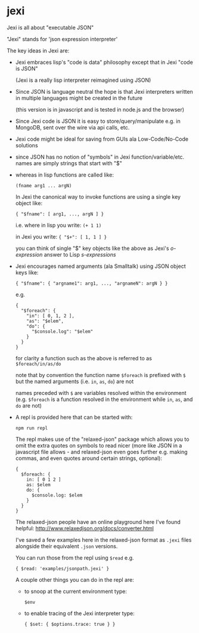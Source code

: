 # jexi
Jexi is all about "executable JSON"

"Jexi" stands for 'json expression interpreter'

The key ideas in Jexi are:

* Jexi embraces lisp's "code is data" philosophy except that in Jexi "code is JSON"

  (Jexi is a really lisp interpreter reimagined using JSON)

* Since JSON is language neutral the hope is that Jexi interpreters written in multiple languages might be created in the future

  (this version is in javascript and is tested in node.js and the browser)

* Since Jexi code is JSON it is easy to store/query/manipulate e.g. in MongoDB, sent over the wire via api calls, etc.

* Jexi code might be ideal for saving from GUIs ala Low-Code/No-Code solutions

* since JSON has no notion of "symbols" in Jexi function/variable/etc. names are simply strings that start with "$"

* whereas in lisp functions are called like:

   `(fname arg1 ... argN)`

  In Jexi the canonical way to invoke functions are using a single key object like:
  
    `{ "$fname": [ arg1, ..., argN ] }`

  i.e. where in lisp you write: `(+ 1 1)`

  in Jexi you write: `{ "$+": [ 1, 1 ] }`

  you can think of single "$" key objects like the above as Jexi's *o-expression* answer to Lisp *s-expressions*  

* Jexi encourages named arguments (ala Smalltalk) using JSON object keys like:

  `{ "$fname": { "argname1": arg1, ..., "argnameN": argN } }`

  e.g. 
  
  ```
  {
    "$foreach": {
      "in": [ 0, 1, 2 ],
      "as": "$elem",
      "do": {
        "$console.log": "$elem"
      }
    }
  }
  ```

  for clarity a function such as the above is referred to as `$foreach/in/as/do`

  note that by convention the function name `$foreach` is prefixed with `$` but the named arguments (i.e. `in`, `as`, `do`) are not

  names preceded with `$` are variables resolved within the environment (e.g. `$foreach` is a function resolved in the environment while `in`, `as`, and `do` are not)

* A repl is provided here that can be started with:

  `npm run repl`

  The repl makes use of the "relaxed-json" package which allows you to omit the extra quotes on symbols to read nicer (more like JSON in a javascript file allows - and relaxed-json even goes further e.g. making commas, and even quotes around certain strings, optional):

  ```
  {
    $foreach: {
      in: [ 0 1 2 ]
      as: $elem
      do: {
        $console.log: $elem
      }
    }
  }
  ```

  The relaxed-json people have an online playground here I've found helpful:
  http://www.relaxedjson.org/docs/converter.html

  I've saved a few examples here in the relaxed-json format as `.jexi` files alongside their equivalent `.json` versions.

  You can run those from the repl using `$read` e.g.

  `{ $read: 'examples/jsonpath.jexi' }`

  A couple other things you can do in the repl are:

  - to snoop at the current environment type:

    `$env`

  - to enable tracing of the Jexi interpreter type:

    `{ $set: { $options.trace: true } }`

